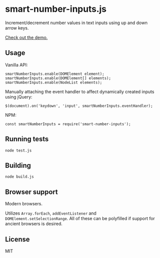 # smart-number-inputs.js

Increment/decrement number values in text inputs using up and down arrow keys.

[Check out the demo.](https://jsfiddle.net/sz61fnmd/2/)


## Usage

Vanilla API:

```
smartNumberInputs.enable(DOMElement element);
smartNumberInputs.enable(DOMElement[] elements);
smartNumberInputs.enable(NodeList elements);
```

Manually attaching the event handler to affect dynamically created inputs using jQuery:

```
$(document).on('keydown', 'input', smartNumberInputs.eventHandler);
```

NPM:

```
const smartNumberInputs = require('smart-number-inputs');
```


## Running tests

```
node test.js
```


## Building

```
node build.js
```


## Browser support

Modern browsers.

Utilizes `Array.forEach`, `addEventListener` and `DOMElement.setSelectionRange`. All of these can be polyfilled if support for ancient browsers is desired.


## License

MIT
